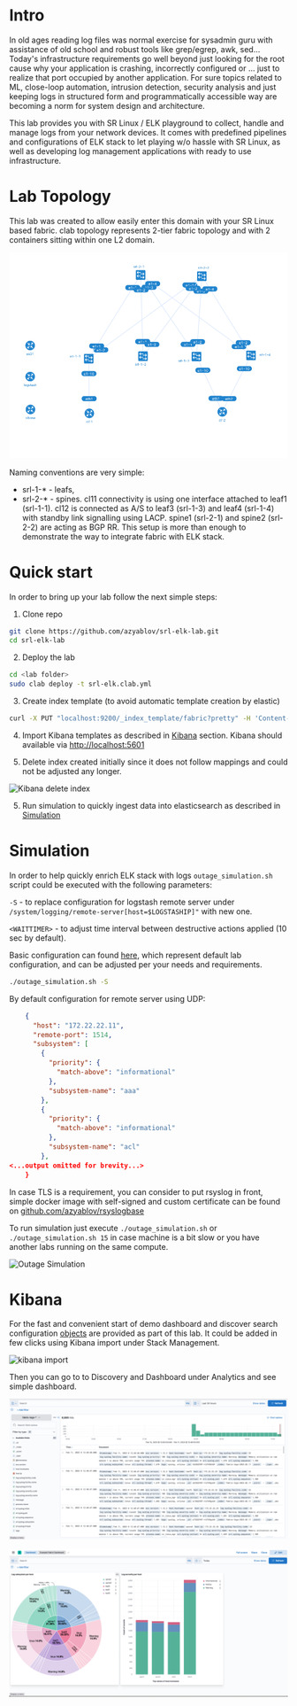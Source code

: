 # Intro

In old ages reading log files was normal exercise for sysadmin guru with assistance of old school and robust tools like grep/egrep, awk, sed...
Today's infrastructure requirements go well beyond just looking for the root cause why your application is crashing, incorrectly configured or ... just to realize that port occupied by another application.
For sure topics related to ML, close-loop automation, intrusion detection, security analysis and just keeping logs in structured form and programmatically accessible way are becoming a norm for system design and architecture.

This lab provides you with SR Linux / ELK playground to collect, handle and manage logs from your network devices. 
It comes with predefined pipelines and configurations of ELK stack to let playing w/o hassle with SR Linux, as well as developing log management applications with ready to use infrastructure.

# Lab Topology

This lab was created to allow easily enter this domain with your SR Linux based fabric.
clab topology represents 2-tier fabric topology and with 2 containers sitting within one L2 domain.

![ELK lab topology][topology]


Naming conventions are very simple:
* srl-1-* - leafs,
* srl-2-* - spines.
cl11 connectivity is using one interface attached to leaf1 (srl-1-1).
cl12 is connected as A/S to leaf3 (srl-1-3) and leaf4 (srl-1-4) with standby link signalling using LACP.
spine1 (srl-2-1) and spine2 (srl-2-2) are acting as BGP RR.
This setup is more than enough to demonstrate the way to integrate fabric with ELK stack.

# Quick start 

In order to bring up your lab follow the next simple steps:

1. Clone repo

```sh
git clone https://github.com/azyablov/srl-elk-lab.git
cd srl-elk-lab
```

2. Deploy the lab

```sh
cd <lab folder>
sudo clab deploy -t srl-elk.clab.yml
```

3. Create index template (to avoid automatic template creation by elastic)

```sh
curl -X PUT "localhost:9200/_index_template/fabric?pretty" -H 'Content-Type: application/json' -d @elk/logstash/index-template.json 
```

4. Import Kibana templates as described in [Kibana](#kibana) section. Kibana should available via [http://localhost:5601](http://localhost:5601)

5. Delete index created initially since it does not follow mappings and could not be adjusted any longer.

![Kibana delete index][index_deletion]

5. Run simulation to quickly ingest data into elasticsearch as described in [Simulation](#simulation)


# Simulation

In order to help quickly enrich ELK stack with logs ```outage_simulation.sh``` script could be executed with the following parameters:

```-S``` - to replace configuration for logstash remote server under ```/system/logging/remote-server[host=$LOGSTASHIP]"``` with new one.

```<WAITTIMER>``` - to adjust time interval between destructive actions applied (10 sec by default).

Basic configuration can found [here](./sys_log_logstash.json.tmpl), which represent default lab configuration, and can be adjusted per your needs and requirements.

```sh
./outage_simulation.sh -S
```

By default configuration for remote server using UDP:

```json
    {
      "host": "172.22.22.11",
      "remote-port": 1514,
      "subsystem": [
        {
          "priority": {
            "match-above": "informational"
          },
          "subsystem-name": "aaa"
        },
        {
          "priority": {
            "match-above": "informational"
          },
          "subsystem-name": "acl"
        },
<...output omitted for brevity...>
    }
```
In case TLS is a requirement, you can consider to put rsyslog in front, simple docker image with self-signed and custom certificate can be found on [github.com/azyablov/rsyslogbase](https://github.com/azyablov/rsyslogbase)


To run simulation just execute ```./outage_simulation.sh``` or ```./outage_simulation.sh 15``` in case machine is a bit slow or you have another labs running on the same compute.

![Outage Simulation][outage_simulation]

# Kibana

For the fast and convenient start of demo dashboard and discover search configuration [objects](./elk/kibana/kibana-dashboard.ndjson) are provided as part of this lab.
It could be added in few clicks using Kibana import under Stack Management.

![kibana import][kibaba_stask_mgmt]

Then you can go to to Discovery and Dashboard under Analytics and see simple dashboard.

![kibana discovery][kibaba_dashboard]

![kibana dashboard][kibaba_dashboard_2]


[topology]: ./pic/topology.png "Lab topology"
[kibaba_stask_mgmt]: ./pic/kibana_import.png "Stack Management"
[kibaba_dashboard]: ./pic/kibana_dashboard.png "Kibana dashboard #1"
[kibaba_dashboard_2]: ./pic/kibana_dashboard_2.png "Kibana dashboard #2"
[index_deletion]: ./pic/delete_index.png "Kibana delete index"
[outage_simulation]: ./pic/outage_smulation.gif "Simulation"
